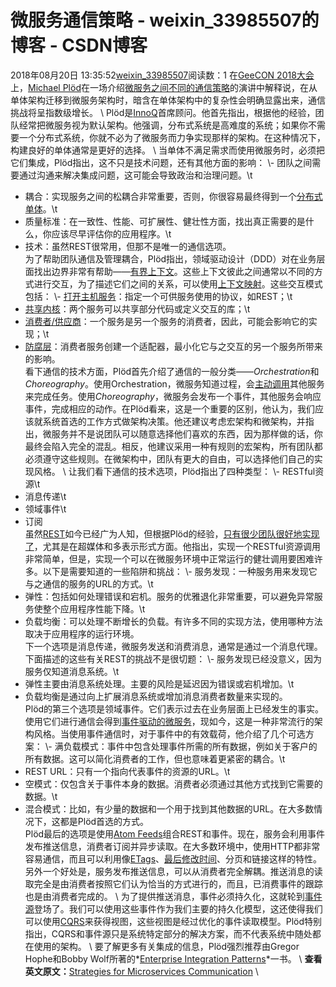 # 微服务通信策略 - weixin_33985507的博客 - CSDN博客
2018年08月20日 13:35:52[weixin_33985507](https://me.csdn.net/weixin_33985507)阅读数：1
在[GeeCON 2018大会](%5C)上，[Michael Plöd](%5C)在一场介绍[微服务之间不同的通信策略](%5C)的演讲中解释说，在从单体架构迁移到微服务架构时，暗含在单体架构中的复杂性会明确显露出来，通信挑战将呈指数级增长。
\\
Plöd是[InnoQ](%5C)首席顾问。他首先指出，根据他的经验，团队经常把微服务视为默认架构。他强调，分布式系统是高难度的系统；如果你不需要一个分布式系统，你就不必为了微服务而力争实现那样的架构。在这种情况下，构建良好的单体通常是更好的选择。
\\
当单体不满足需求而使用微服务时，必须把它们集成，Plöd指出，这不只是技术问题，还有其他方面的影响：
\\- 团队之间需要通过沟通来解决集成问题，这可能会导致政治和治理问题。\\t
- 耦合：实现服务之间的松耦合非常重要，否则，你很容易最终得到一个[分布式单体](%5C)。\\t
- 质量标准：在一致性、性能、可扩展性、健壮性方面，找出真正需要的是什么，你应该尽早评估你的应用程序。\\t
- 技术：虽然REST很常用，但那不是唯一的通信选项。\
为了帮助团队通信及管理耦合，Plöd指出，领域驱动设计（DDD）对在业务层面找出边界非常有帮助——[有界上下文](%5C)。这些上下文彼此之间通常以不同的方式进行交互，为了描述它们之间的关系，可以使用[上下文映射](%5C)。这些交互模式包括：
\\- [打开主机服务](%5C)：指定一个可供服务使用的协议，如REST；\\t
- [共享内核](%5C)：两个服务可以共享部分代码或定义交互的库；\\t
- [消费者/供应商](%5C)：一个服务是另一个服务的消费者，因此，可能会影响它的实现；\\t
- [防腐层](%5C)：消费者服务创建一个适配器，最小化它与之交互的另一个服务所带来的影响。\
看下通信的技术方面，Plöd首先介绍了通信的一般分类——*Orchestration*和*Choreography*。使用Orchestration，微服务知道过程，会[主动调用](%5C)其他服务来完成任务。使用*Choreography*，微服务会发布一个事件，其他服务会响应事件，完成相应的动作。在Plöd看来，这是一个重要的区别，他认为，我们应该就系统首选的工作方式做架构决策。他还建议考虑宏架构和微架构，并指出，微服务并不是说团队可以随意选择他们喜欢的东西，因为那样做的话，你最终会陷入完全的混乱。相反，他建议采用一种有规则的宏架构，所有团队都必须遵守这些规则。在微架构中，团队有更大的自由，可以选择他们自己的实现风格。
\\
让我们看下通信的技术选项，Plöd指出了四种类型：
\\- RESTful资源\\t
- 消息传递\\t
- 领域事件\\t
- 订阅\
虽然[REST](%5C)如今已经广为人知，但根据Plöd的经验，[只有很少团队很好地实现了](%5C)，尤其是在超媒体和多表示形式方面。他指出，实现一个RESTful资源调用非常简单，但是，实现一个可以在微服务环境中正常运行的健壮调用要困难许多。以下是需要知道的一些陷阱和挑战：
\\- 服务发现：一种服务用来发现它与之通信的服务的URL的方式。\\t
- 弹性：包括如何处理错误和宕机。服务的优雅退化非常重要，可以避免异常服务使整个应用程序性能下降。\\t
- 负载均衡：可以处理不断增长的负载。有许多不同的实现方法，使用哪种方法取决于应用程序的运行环境。\
下一个选项是消息传递，微服务发送和消费消息，通常是通过一个消息代理。下面描述的这些有关REST的挑战不是很切题：
\\- 服务发现已经没意义，因为服务仅知道消息系统。\\t
- 弹性主要由消息系统处理。主要的风险是延迟因为错误或宕机增加。\\t
- 负载均衡是通过向上扩展消息系统或增加消息消费者数量来实现的。\
Plöd的第三个选项是领域事件。它们表示过去在业务层面上已经发生的事实。使用它们进行通信会得到[事件驱动的微服务](%5C)，现如今，这是一种非常流行的架构风格。当使用事件通信时，对于事件中的有效载荷，他介绍了几个可选方案：
\\- 满负载模式：事件中包含处理事件所需的所有数据，例如关于客户的所有数据。这可以简化消费者的工作，但也意味着更紧密的耦合。\\t
- REST URL：只有一个指向代表事件的资源的URL。\\t
- 空模式：仅包含关于事件本身的数据。消费者必须通过其他方式找到它需要的数据。\\t
- 混合模式：比如，有少量的数据和一个用于找到其他数据的URL。在大多数情况下，这都是Plöd首选的方式。\
Plöd最后的选项是使用[Atom Feeds](%5C)组合REST和事件。现在，服务会利用事件发布推送信息，消费者订阅并异步读取。在大多数环境中，使用HTTP都非常容易通信，而且可以利用像[ETags](%5C)、[最后修改时间](%5C)、分页和链接这样的特性。另外一个好处是，服务发布推送信息，可以从消费者完全解耦。推送消息的读取完全是由消费者按照它们认为恰当的方式进行的，而且，已消费事件的跟踪也是由消费者完成的。
\\
为了提供推送消息，事件必须持久化，这就轮到[事件源](%5C)登场了。我们可以使用这些事件作为我们主要的持久化模型，这还使得我们可以使用[CQRS](%5C)来获得视图，这些视图是经过优化的事件读取模型。Plöd特别指出，CQRS和事件源只是系统特定部分的解决方案，而不代表系统中随处都在使用的架构。
\\
要了解更多有关集成的信息，Plöd强烈推荐由Gregor Hophe和Bobby Wolf所著的*[Enterprise Integration Patterns](%5C)*一书。
\\
**查看英文原文：**[Strategies for Microservices Communication](%5C)
\\
